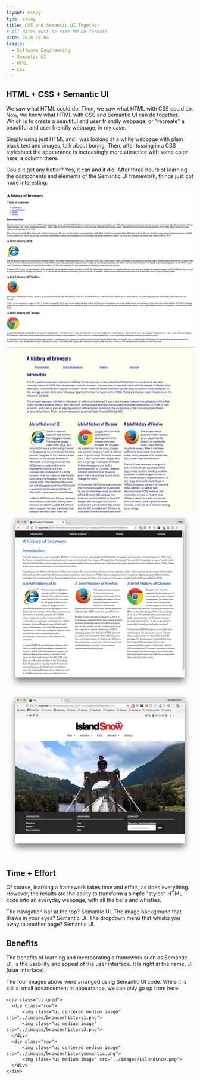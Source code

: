 ```yaml
---
layout: essay
type: essay
title: CSS and Semantic UI Together
# All dates must be YYYY-MM-DD format!
date: 2018-10-04
labels:
  - Software Engineering
  - Semantic UI
  - HTML
  - CSS
---
```


## HTML + CSS + Semantic UI

We saw what HTML could do. Then, we saw what HTML with CSS could do. Now, we know what HTML with CSS and Semantic UI can do together. Which is to create a beautiful and user friendly webpage, or "recreate" a beautiful and user friendly webpage, in my case.

Simply using just HTML and I was looking at a white webpage with plain black text and images, talk about boring. Then, after tossing in a CSS stylesheet the appearance is increasingly more attractice with some color here, a column there.

Could it get any better? Yes, it can and it did. After three hours of learning the components and elements of the Semantic UI framework, things just got more interesting.

<div class="ui grid">
  <div class="row">
      <img class="ui centered medium image" src="../images/browserhistory1.png">
      <img class="ui medium image" src="../images/browserhistory3.png">
  </div>
  <div class="row">
      <img class="ui centered medium image" src="../images/browserhistorysemantic.png">
      <img class="ui medium image" src="../images/islandsnow.png">
  </div>
</div>

## Time + Effort

Of course, learning a framework takes time and effort, as does everything. However, the results are the ability to transform a simple "styled" HTML code into an everyday webpage, with all the bells and whistles.

The navigation bar at the top? Semantic UI. The image background that draws in your eyes? Semantic UI. The dropdown menu that whisks you away to another page? Semantic UI.

## Benefits

The benefits of learning and incorporating a framework such as Semantic UI, is the usability and appeal of the user interface. It is right in the name, UI (user interface).

The four images above were arranged using Semantic UI code. While it is still a small advancement in appearance, we can only go up from here.

```
<div class="ui grid">
  <div class="row">
      <img class="ui centered medium image" src="../images/browserhistory1.png">
      <img class="ui medium image" src="../images/browserhistory3.png">
  </div>
  <div class="row">
      <img class="ui centered medium image" src="../images/browserhistorysemantic.png">
      <img class="ui medium image" src="../images/islandsnow.png">
  </div>
</div>
```


